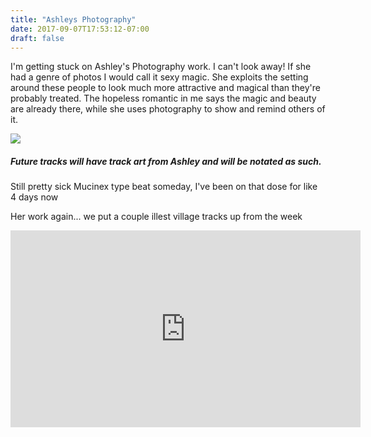 ```yaml
---
title: "Ashleys Photography"
date: 2017-09-07T17:53:12-07:00
draft: false
---
```



I'm getting stuck on Ashley's Photography work. I can't look away! If she had a genre of photos I would call it sexy magic. She exploits the setting around these people to look much more attractive and magical than they're probably treated. The hopeless romantic in me says the magic and beauty are already there, while she uses photography to show and remind others of it.

<img src="/images/ashleys-work.jpg"/>

##### Future tracks will have track art from Ashley and will be notated as such.


Still pretty sick
Mucinex type beat someday, I've been on that dose for like 4 days now


Her work again... we put a couple illest village tracks up from the week

<iframe width="560" height="315" src="https://www.youtube.com/embed/cjLHHk7XZw8" frameborder="0" allowfullscreen></iframe>
